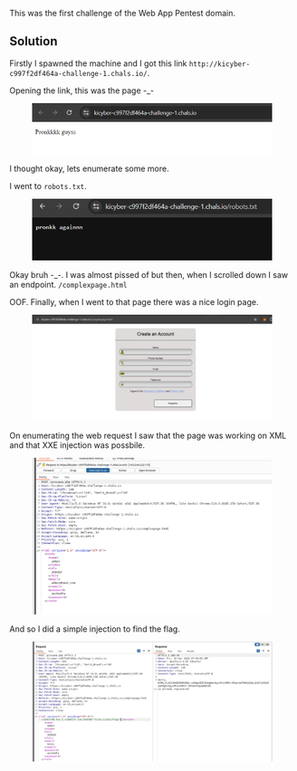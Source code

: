 This was the first challenge of the Web App Pentest domain.

## Solution

Firstly I spawned the machine and I got this link `http://kicyber-c997f2df464a-challenge-1.chals.io/`.

Opening the link, this was the page -_-

<figure><img src="./src/1.png"></figure>

I thought okay, lets enumerate some more.

I went to `robots.txt`.

<figure><img src="./src/2.png"></figure>

Okay bruh -_-. I was almost pissed of but then, when I scrolled down I saw an endpoint. `/complexpage.html`

OOF. Finally, when I went to that page there was a nice login page.

<figure><img src="./src/3.png"></figure>

On enumerating the web request I saw that the page was working on XML and that XXE injection was possbile.

<figure><img src="./src/4.png"></figure>

And so I did a simple injection to find the flag.

<figure><img src="./src/Such-and-eXpert-ML-model.png"></figure>
